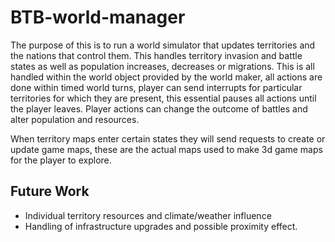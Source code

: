# BTB-world-manager

The purpose of this is to run a world simulator that updates territories and the nations that control them.
This handles territory invasion and battle states as well as population increases, decreases or migrations.
This is all handled within the world object provided by the world maker, all actions are done within timed 
world turns, player can send interrupts for particular territories for which they are present, this 
essential pauses all actions until the player leaves. Player actions can change the outcome of battles and 
alter population and resources.

When territory maps enter certain states they will send requests to create or update game maps, these are
the actual maps used to make 3d game maps for the player to explore.

## Future Work
- Individual territory resources and climate/weather influence
- Handling of infrastructure upgrades and possible proximity effect.
